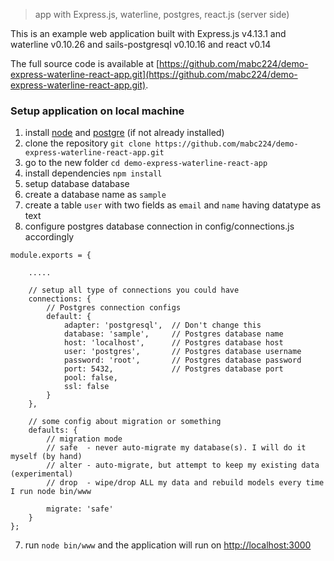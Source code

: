 > app with Express.js, waterline, postgres, react.js (server side)

This is an example web application built with Express.js v4.13.1 and waterline v0.10.26 and sails-postgresql v0.10.16 and react v0.14

The full source code is available at [https://github.com/mabc224/demo-express-waterline-react-app.git](https://github.com/mabc224/demo-express-waterline-react-app.git).


### Setup application on local machine

1. install [node](http://nodejs.org/) and [postgre](http://www.postgresql.org/download/) (if not already installed)
2. clone the repository `git clone https://github.com/mabc224/demo-express-waterline-react-app.git`
3. go to the new folder `cd demo-express-waterline-react-app`
4. install dependencies `npm install`
5. setup database database
  1. create a database name as `sample`
  2. create a table `user` with two fields as `email` and `name` having datatype as text
6. configure postgres database connection in  config/connections.js accordingly
```shell
module.exports = {

    .....

    // setup all type of connections you could have
    connections: {
        // Postgres connection configs
        default: {
            adapter: 'postgresql',  // Don't change this
            database: 'sample',     // Postgres database name
            host: 'localhost',      // Postgres database host
            user: 'postgres',       // Postgres database username
            password: 'root',       // Postgres database password
            port: 5432,             // Postgres database port
            pool: false,
            ssl: false
		}
    },

    // some config about migration or something
    defaults: {
        // migration mode
        // safe  - never auto-migrate my database(s). I will do it myself (by hand)
        // alter - auto-migrate, but attempt to keep my existing data (experimental)
        // drop  - wipe/drop ALL my data and rebuild models every time I run node bin/www

        migrate: 'safe'
    }
};
```
7. run `node bin/www` and the application will run on [http://localhost:3000](http://localhost:3000)